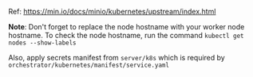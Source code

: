 Ref: https://min.io/docs/minio/kubernetes/upstream/index.html

**Note**: Don't forget to replace the node hostname with your worker node hostname.
To check the node hostname, run the command `kubectl get nodes --show-labels`

Also, apply secrets manifest from `server/k8s` which is required by `orchestrator/kubernetes/manifest/service.yaml`